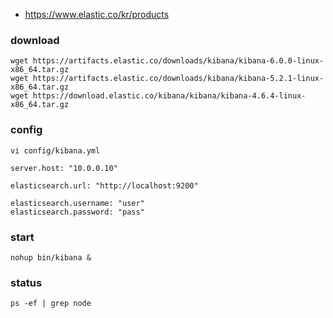 
 * https://www.elastic.co/kr/products

### download
```
wget https://artifacts.elastic.co/downloads/kibana/kibana-6.0.0-linux-x86_64.tar.gz
wget https://artifacts.elastic.co/downloads/kibana/kibana-5.2.1-linux-x86_64.tar.gz
wget https://download.elastic.co/kibana/kibana/kibana-4.6.4-linux-x86_64.tar.gz
```

### config
```
vi config/kibana.yml
```
```
server.host: "10.0.0.10"

elasticsearch.url: "http://localhost:9200"

elasticsearch.username: "user"
elasticsearch.password: "pass"
```

### start 
```
nohup bin/kibana &
```

### status
```
ps -ef | grep node
```
